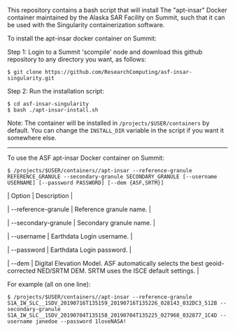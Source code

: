 This repository contains a bash script that will install
The "apt-insar" Docker container maintained by the
Alaska SAR Facility on Summit, such that it can be used
with the Singularity containerization software.

To install the apt-insar docker container on Summit:

Step 1: Login to a Summit 'scompile' node and download this github
        repository to any directory you want, as follows:
```
$ git clone https://github.com/ResearchComputing/asf-insar-singularity.git
```
Step 2: Run the installation script:
```
$ cd asf-insar-singularity 
$ bash ./apt-insar-install.sh
```
Note: The container will be installed in `/projects/$USER/containers` by default.
      You can change the `INSTALL_DIR` variable in the script if you want it
      somewhere else.

----------------------------------

To use the ASF apt-insar Docker container on Summit:

`$ /projects/$USER/containers//apt-insar --reference-granule REFERENCE_GRANULE --secondary-granule SECONDARY_GRANULE [--username USERNAME] [--password PASSWORD] [--dem {ASF,SRTM}]`

| Option | Description |

| --reference-granule | Reference granule name. |

| --secondary-granule | Secondary granule name. |

| --username | Earthdata Login username. |

| --password | Earthdata Login password. |

| --dem | Digital Elevation Model.
        ASF automatically selects the best geoid-corrected NED/SRTM DEM.
        SRTM uses the ISCE default settings. |

For example (all on one line):

`$ /projects/$USER/containers//apt-insar --reference-granule S1A_IW_SLC__1SDV_20190716T135159_20190716T135226_028143_032DC3_512B --secondary-granule S1A_IW_SLC__1SDV_20190704T135158_20190704T135225_027968_032877_1C4D --username janedoe --password 1loveNASA!
`
